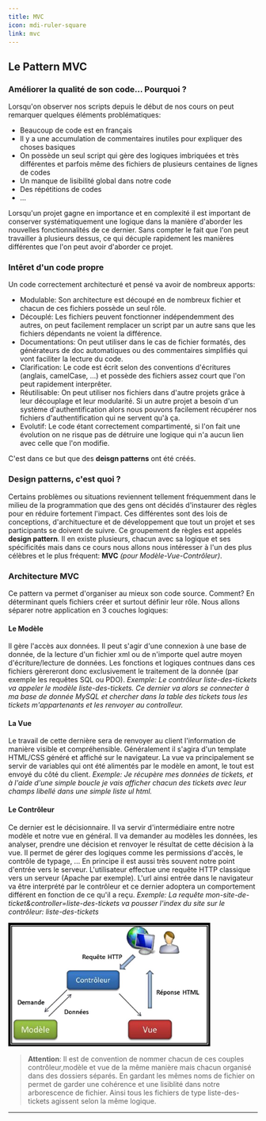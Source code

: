 ```yaml
---
title: MVC
icon: mdi-ruler-square
link: mvc
---
```


<div id='mvc'></div>

## Le Pattern MVC

### Améliorer la qualité de son code... Pourquoi ?

Lorsqu'on observer nos scripts depuis le début de nos cours on peut remarquer quelques éléments problématiques:

- Beaucoup de code est en français
- Il y a une accumulation de commentaires inutiles pour expliquer des choses basiques
- On possède un seul script qui gère des logiques imbriquées et très différentes et parfois même des fichiers de plusieurs centaines de lignes de codes
- Un manque de lisibilité global dans notre code
- Des répétitions de codes
- ...

Lorsqu'un projet gagne en importance et en complexité il est important de conserver systématiquement une logique dans la manière d'aborder les nouvelles fonctionnalités de ce dernier. Sans compter le fait que l'on peut travailler à plusieurs dessus, ce qui décuple rapidement les manières différentes que l'on peut avoir d'aborder ce projet.

### Intêret d'un code propre

Un code correctement architecturé et pensé va avoir de nombreux apports:

- Modulable: Son architecture est découpé en de nombreux fichier et chacun de ces fichiers possède un seul rôle.
- Découplé: Les fichiers peuvent fonctionner indépendemment des autres, on peut facilement remplacer un script par un autre sans que les fichiers dépendants ne voient la différence.
- Documentations: On peut utiliser dans le cas de fichier formatés, des générateurs de doc automatiques ou des commentaires simplifiés qui vont faciliter la lecture du code.
- Clarification: Le code est écrit selon des conventions d'écritures (anglais, camelCase, ...) et possède des fichiers assez court que l'on peut rapidement interprêter.
- Réutilisable: On peut utiliser nos fichiers dans d'autre projets grâce à leur découplage et leur modularité. Si un autre projet a besoin d'un système d'authentification alors nous pouvons facilement récupérer nos fichiers d'authentification qui ne servent qu'à ça.
- Evolutif: Le code étant correctement compartimenté, si l'on fait une évolution on ne risque pas de détruire une logique qui n'a aucun lien avec celle que l'on modifie.

C'est dans ce but que des **deisgn patterns** ont été créés.

### Design patterns, c'est quoi ?

Certains problèmes ou situations reviennent tellement fréquemment dans le milieu de la programmation que des gens ont décidés d'instaurer des règles pour en réduire fortement l'impact. Ces différentes sont des lois de conceptions, d'archituecture et de développement que tout un projet et ses participants se doivent de suivre. Ce groupement de règles est appelés **design pattern**. Il en existe plusieurs, chacun avec sa logique et ses spécificités mais dans ce cours nous allons nous intéresser à l'un des plus célèbres et le plus fréquent: **MVC** _(pour Modèle-Vue-Contrôleur)_.

### Architecture MVC

Ce pattern va permet d'organiser au mieux son code source. Comment? En déterminant quels fichiers créer et surtout définir leur rôle. Nous allons séparer notre application en 3 couches logiques:

#### Le Modèle

Il gère l'accès aux données. Il peut s'agir d'une connexion à une base de donnée, de la lecture d'un fichier xml ou de n'importe quel autre moyen d'écriture/lecture de données. Les fonctions et logiques contnues dans ces fichiers gèrereront donc exclusivement le traitement de la donnée (par exemple les requêtes SQL ou PDO).
_Exemple: Le contrôleur liste-des-tickets va appeler le modèle liste-des-tickets. Ce dernier va alors se connecter à ma base de donnée MySQL et chercher dans la table des tickets tous les tickets m'appartenants et les renvoyer au controlleur._

#### La Vue

Le travail de cette dernière sera de renvoyer au client l'information de manière visible et compréhensible. Généralement il s'agira d'un template HTML/CSS généré et affiché sur le navigateur. La vue va principalement se servir de variables qui ont été alimentés par le modèle en amont, le tout est envoyé du côté du client.
_Exemple: Je récupère mes données de tickets, et à l'aide d'une simple boucle je vais afficher chacun des tickets avec leur champs libellé dans une simple liste ul html._

#### Le Contrôleur

Ce dernier est le décisionnaire. Il va servir d'intermédiaire entre notre modèle et notre vue en général. Il va demander au modèles les données, les analyser, prendre une décision et renvoyer le résultat de cette décision à la vue. Il permet de gérer des logiques comme les permissions d'accès, le contrôle de typage, ...
En principe il est aussi très souvent notre point d'entrée vers le serveur. L'utilisateur effectue une requête HTTP classique vers un serveur (Apache par exemple). L'url ainsi entrée dans le navigateur va être interprété par le contrôleur et ce dernier adoptera un comportement différent en fonction de ce qu'il a reçu.
_Exemple: La requête mon-site-de-ticket&controller=liste-des-tickets va pousser l'index du site sur le contrôleur: liste-des-tickets_

![Relation client serveur](./images/schema-mvc.png)

> **Attention**: Il est de convention de nommer chacun de ces couples contrôleur,modèle et vue de la même manière mais chacun organisé dans des dossiers séparés. En gardant les mêmes noms de fichier on permet de garder une cohérence et une lisiblité dans notre arborescence de fichier. Ainsi tous les fichiers de type liste-des-tickets agissent selon la même logique.

---

</div>
